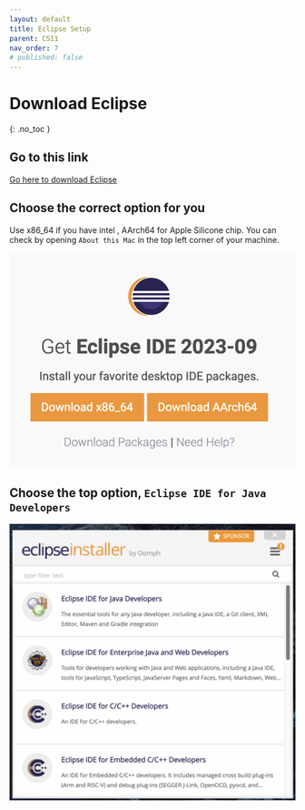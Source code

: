```yaml
---
layout: default
title: Eclipse Setup 
parent: CS11
nav_order: 7
# published: false
---
```


# Download Eclipse
{: .no_toc }

## Go to this link
[Go here to download Eclipse](https://www.eclipse.org/downloads/)

## Choose the correct option for you 

Use x86_64 if you have intel , AArch64 for Apple Silicone chip. You can check by opening `About this Mac` in the top left corner of your machine.

![alt text for screen readers](/assets/eclipse2.png) 


## Choose the top option, `Eclipse IDE for Java Developers`
![alt text for screen readers](/assets/eclipse1.png) 




